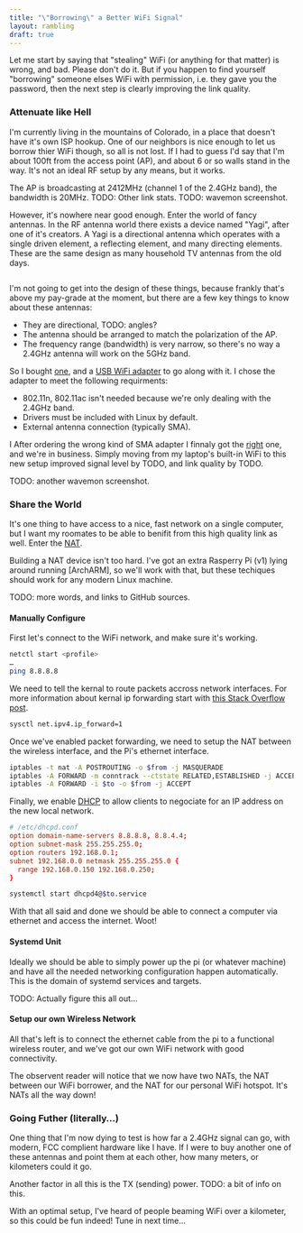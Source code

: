 ```yaml
---
title: "\"Borrowing\" a Better WiFi Signal"
layout: rambling
draft: true
---
```


Let me start by saying that "stealing" WiFi (or anything for that matter) is
wrong, and bad. Please don't do it. But if you happen to find yourself
"borrowing" someone elses WiFi with permission, i.e. they gave you the password,
then the next step is clearly improving the link quality.

### Attenuate like Hell

I'm currently living in the mountains of Colorado, in a place that doesn't have
it's own ISP hookup. One of our neighbors is nice enough to let us borrow thier
WiFi though, so all is not lost. If I had to guess I'd say that I'm about 100ft
from the access point (AP), and about 6 or so walls stand in the way. It's not
an ideal RF setup by any means, but it works.

The AP is broadcasting at 2412MHz (channel 1 of the 2.4GHz band), the bandwidth
is 20MHz.
TODO: Other link stats.
TODO: wavemon screenshot.

However, it's nowhere near good enough. Enter the world of fancy antennas. In
the RF antenna world there exists a device named "Yagi", after one of it's
creators. A Yagi is a directional antenna which operates with a single driven
element, a reflecting element, and many directing elements. These are the same
design as many household TV antennas from the old days.

![]()

I'm not going to get into the design of these things, because frankly that's
above my pay-grade at the moment, but there are a few key things to know about
these antennas:

- They are directional, TODO: angles?
- The antenna should be arranged to match the polarization of the AP.
- The frequency range (bandwidth) is very narrow, so there's no way a 2.4GHz
  antenna will work on the 5GHz band.

So I bought [one](amazon), and a [USB WiFi adapter](amazon) to go along with it. I
chose the adapter to meet the following requirments:

- 802.11n, 802.11ac isn't needed because we're only dealing with the 2.4GHz
  band.
- Drivers must be included with Linux by default.
- External antenna connection (typically SMA).

I After ordering the wrong kind of SMA adapter I finnaly got the [right](amazon)
one, and we're in business. Simply moving from my laptop's built-in WiFi to this
new setup improved signal level by TODO, and link quality by TODO.

TODO: another wavemon screenshot.

### Share the World

It's one thing to have access to a nice, fast network on a single computer, but
I want my roomates to be able to benifit from this high quality link as well.
Enter the [NAT](wiki).

Building a NAT device isn't too hard. I've got an extra Rasperry Pi (v1) lying
around running [ArchARM], so we'll work with that, but these techiques should
work for any modern Linux machine.

TODO: more words, and links to GitHub sources.

#### Manually Configure

First let's connect to the WiFi network, and make sure it's working.

```sh
netctl start <profile>
…
ping 8.8.8.8
```

We need to tell the kernal to route packets accross network interfaces. For
more information about kernal ip forwarding start with
[this Stack Overflow post](https://unix.stackexchange.com/questions/14056/what-is-kernel-ip-forwarding).

```sh
sysctl net.ipv4.ip_forward=1
```

Once we've enabled packet forwarding, we need to setup the NAT between
the wireless interface, and the Pi's ethernet interface.

```sh
iptables -t nat -A POSTROUTING -o $from -j MASQUERADE
iptables -A FORWARD -m conntrack --ctstate RELATED,ESTABLISHED -j ACCEPT
iptables -A FORWARD -i $to -o $from -j ACCEPT
```

Finally, we enable [DHCP](wiki) to allow clients to negociate for an IP address
on the new local network.

```conf
# /etc/dhcpd.conf
option domain-name-servers 8.8.8.8, 8.8.4.4;
option subnet-mask 255.255.255.0;
option routers 192.168.0.1;
subnet 192.168.0.0 netmask 255.255.255.0 {
  range 192.168.0.150 192.168.0.250;
}
```

```sh
systemctl start dhcpd4@$to.service
```

With that all said and done we should be able to connect a computer via ethernet
and access the internet. Woot!

#### Systemd Unit

Ideally we should be able to simply power up the pi (or whatever machine) and
have all the needed networking configuration happen automatically. This is the
domain of systemd services and targets.

TODO: Actually figure this all out...

#### Setup our own Wireless Network

All that's left is to connect the ethernet cable from the pi to a functional
wireless router, and we've got our own WiFi network with good connectivity.

The observent reader will notice that we now have two NATs, the NAT between
our WiFi borrower, and the NAT for our personal WiFi hotspot. It's NATs all the
way down!



### Going Futher (literally…)

One thing that I'm now dying to test is how far a 2.4GHz signal can go, with
modern, FCC complient hardware like I have. If I were to buy another one of
these antennas and point them at each other, how many meters, or kilometers
could it go.

Another factor in all this is the TX (sending) power.
TODO: a bit of info on this.

With an optimal setup, I've heard of people beaming WiFi over a kilometer, so
this could be fun indeed! Tune in next time...
